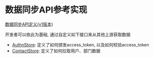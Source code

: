 # 数据同步API参考实现

[数据同步API定义(v1版本)](https://github.com/idaaser/syncspecv1/blob/master/README.md)

开发者可以依此为基础, 通过自定义如下接口来从其他上游获取数据
- [AuthnStore](./authn_store.go): 定义了如何颁发access_token, 以及如何校验access_token
- [ContactStore](./contact_store.go): 定义了如何拉取用户、部门数据